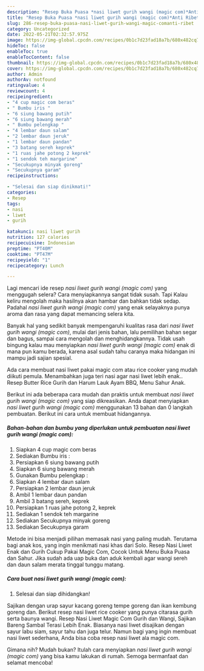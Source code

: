 ```yaml
---
description: "Resep Buka Puasa *nasi liwet gurih wangi (magic com)*Anti Ribet"
title: "Resep Buka Puasa *nasi liwet gurih wangi (magic com)*Anti Ribet"
slug: 286-resep-buka-puasa-nasi-liwet-gurih-wangi-magic-comanti-ribet
category: Uncategorized
date: 2022-05-21T02:32:57.975Z
image: https://img-global.cpcdn.com/recipes/0b1c7d23fad18a7b/680x482cq70/nasi-liwet-gurih-wangi-magic-com-foto-resep-utama.jpg
hideToc: false
enableToc: true
enableTocContent: false
thumbnail: https://img-global.cpcdn.com/recipes/0b1c7d23fad18a7b/680x482cq70/nasi-liwet-gurih-wangi-magic-com-foto-resep-utama.jpg
cover: https://img-global.cpcdn.com/recipes/0b1c7d23fad18a7b/680x482cq70/nasi-liwet-gurih-wangi-magic-com-foto-resep-utama.jpg
author: Admin
authorAv: notfound
ratingvalue: 4
reviewcount: 4
recipeingredient:
- "4 cup magic com beras"
- " Bumbu iris "
- "6 siung bawang putih"
- "6 siung bawang merah"
- " Bumbu pelengkap "
- "4 lembar daun salam"
- "2 lembar daun jeruk"
- "1 lembar daun pandan"
- "3 batang sereh keprek"
- "1 ruas jahe potong 2 keprek"
- "1 sendok teh margarine"
- "Secukupnya minyak goreng"
- "Secukupnya garam"
recipeinstructions:

- "Selesai dan siap dinikmati!"
categories:
- Resep
tags:
- nasi
- liwet
- gurih

katakunci: nasi liwet gurih 
nutrition: 127 calories
recipecuisine: Indonesian
preptime: "PT40M"
cooktime: "PT47M"
recipeyield: "1"
recipecategory: Lunch

---
```



Lagi mencari ide resep *nasi liwet gurih wangi (magic com)* yang menggugah selera? Cara menyiapkannya sangat tidak susah. Tapi Kalau keliru mengolah maka hasilnya akan hambar dan bahkan tidak sedap. Padahal *nasi liwet gurih wangi (magic com)* yang enak selayaknya punya aroma dan rasa yang dapat memancing selera kita.


Banyak hal yang sedikit banyak mempengaruhi kualitas rasa dari *nasi liwet gurih wangi (magic com)*, mulai dari jenis bahan, lalu pemilihan bahan segar dan bagus, sampai cara mengolah dan menghidangkannya. Tidak usah bingung kalau mau menyiapkan *nasi liwet gurih wangi (magic com)* enak di mana pun kamu berada, karena asal sudah tahu caranya maka hidangan ini mampu jadi sajian spesial.

Ada cara membuat nasi liwet pakai magic com atau rice cooker yang mudah diikuti pemula. Menambahkan juga teri nasi agar nasi liwet lebih enak.. Resep Butter Rice Gurih dan Harum Lauk Ayam BBQ, Menu Sahur Anak.


Berikut ini ada beberapa cara mudah dan praktis untuk membuat *nasi liwet gurih wangi (magic com)* yang siap dikreasikan. Anda dapat menyiapkan *nasi liwet gurih wangi (magic com)* menggunakan 13 bahan dan 0 langkah pembuatan. Berikut ini cara untuk membuat hidangannya.

<!--inarticleads1-->

##### Bahan-bahan dan bumbu yang diperlukan untuk pembuatan *nasi liwet gurih wangi (magic com)*:

1. Siapkan 4 cup magic com beras
1. Sediakan  Bumbu iris :
1. Persiapkan 6 siung bawang putih
1. Siapkan 6 siung bawang merah
1. Gunakan  Bumbu pelengkap :
1. Siapkan 4 lembar daun salam
1. Persiapkan 2 lembar daun jeruk
1. Ambil 1 lembar daun pandan
1. Ambil 3 batang sereh, keprek
1. Persiapkan 1 ruas jahe potong 2, keprek
1. Sediakan 1 sendok teh margarine
1. Sediakan Secukupnya minyak goreng
1. Sediakan Secukupnya garam


Metode ini bisa menjadi pilihan memasak nasi yang paling mudah. Terutama bagi anak kos, yang ingin menikmati nasi khas dari Solo. Resep Nasi Liwet Enak dan Gurih Cukup Pakai Magic Com, Cocok Untuk Menu Buka Puasa dan Sahur. Jika sudah ada uap buka dan aduk kembali agar wangi sereh dan daun salam merata tinggal tunggu matang. 

<!--inarticleads2-->

##### Cara buat *nasi liwet gurih wangi (magic com)*:


1. Selesai dan siap dihidangkan!

Sajikan dengan urap sayur kacang goreng tempe goreng dan ikan kembung goreng dan. Berikut resep nasi liwet rice cooker yang punya citarasa gurih serta baunya wangi. Resep Nasi Liwet Magic Com Gurih dan Wangi, Sajikan Bareng Sambal Terasi Lebih Enak. Biasanya nasi liwet disajikan dengan sayur labu siam, sayur tahu dan juga telur. Namun bagi yang ingin membuat nasi liwet sederhana, Anda bisa coba resep nasi liwet ala magic com. 

Gimana nih? Mudah bukan? Itulah cara menyiapkan *nasi liwet gurih wangi (magic com)* yang bisa kamu lakukan di rumah. Semoga bermanfaat dan selamat mencoba!
